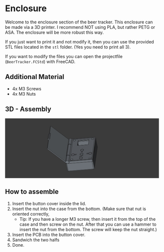 # Enclosure

Welcome to the enclosure section of the beer tracker. This enclosure can be
made via a 3D printer. I recommend NOT using PLA, but rather PETG or ASA.
The enclosure will be more robust this way.

If you just want to print it and not modify it, then you can use the provided
STL files located in the `stl` folder. (Yes you need to print all 3).

If you want to modify the files you can open the projectfile (`BeerTracker.FCStd`)
with FreeCAD.

## Additional Material

- 4x M3 Screws
- 4x M3 Nuts

## 3D - Assembly

![Assembly of the enclosure](./imgs/3d_assembly.jpg)

## How to assemble

1. Insert the button cover inside the lid.
2. Insert the nut into the case from the bottom. (Make sure that nut is oriented correctly,
    - Tip: If you have a longer M3 screw, then insert it from the top of the case and then screw on the nut. After that you can use a hammer to insert the nut from the bottom. The screw will keep the nut straight.)
3. Insert the PCB into the button cover.
4. Sandwich the two halfs
5. Done.
